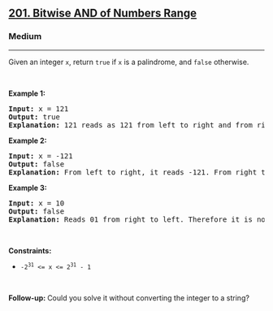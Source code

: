 <h2>
    <a href="https://leetcode.com/problems/palindrome-number">
        201. Bitwise AND of Numbers Range
    </a>
</h2>

<h3>Medium</h3>
<hr>
<p>

Given an integer <code>x</code>, return <code>true</code> if <code>x</code> is a palindrome, and <code>false</code> otherwise.
</p>

<p>&nbsp;</p>
<p><strong class="example">Example 1:</strong></p>

<pre>
<strong>Input:</strong> x = 121
<strong>Output:</strong> true
<strong>Explanation:</strong> 121 reads as 121 from left to right and from right to left.
</pre>

<p><strong class="example">Example 2:</strong></p>

<pre>
<strong>Input:</strong> x = -121
<strong>Output:</strong> false
<strong>Explanation:</strong> From left to right, it reads -121. From right to left, it becomes 121-. Therefore it is not a palindrome.
</pre>

<p><strong class="example">Example 3:</strong></p>

<pre>
<strong>Input:</strong> x = 10
<strong>Output:</strong> false
<strong>Explanation:</strong> Reads 01 from right to left. Therefore it is not a palindrome.
</pre>


<p>&nbsp;</p>
<p><strong>Constraints:</strong></p>
<ul>
	<li><code>-2<sup>31</sup> <= x <= 2<sup>31</sup> - 1</code></li>
</ul>

<p>&nbsp;</p>
<strong>Follow-up:&nbsp;</strong>Could you solve it without converting the integer to a string?
